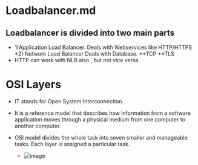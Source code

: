 # Loadbalancer.md

## Loadbalancer is divided into two main parts
* 1)Application Load Balancer. Deals with Webservices like HTTP/HTTPS
*2) Network Load Balancer Deals with Database. 
  **TCP
  **TLS
* HTTP can work with NLB also , but not  vice versa.

# OSI Layers

* IT stands for Open System Interconnection. 
* It  is a reference model that describes how information from a software application moves through a physical medium from one computer to  another computer.
* OSI model divides the whole task into seven smaller and manageable tasks. Each layer is assigned a particular task.

  * ![image](https://user-images.githubusercontent.com/83238288/116670295-2d5e4d00-a9bd-11eb-8cb7-45ca0cb57dee.png)
